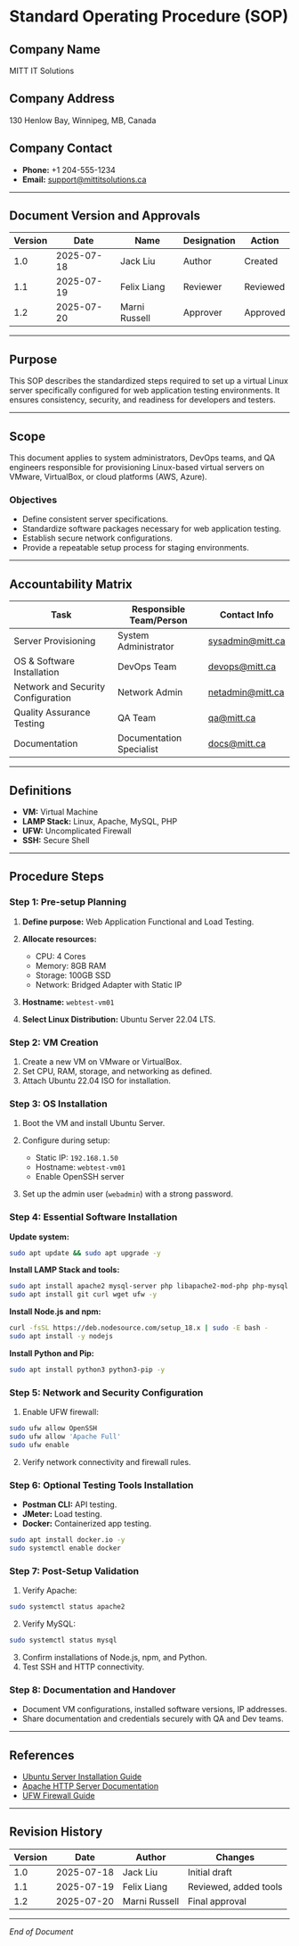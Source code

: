 # Standard Operating Procedure (SOP)

## Company Name

MITT IT Solutions

## Company Address

130 Henlow Bay, Winnipeg, MB, Canada

## Company Contact

* **Phone:** +1 204-555-1234
* **Email:** [support@mittitsolutions.ca](mailto:support@mittitsolutions.ca)

---

## Document Version and Approvals

| Version | Date       | Name          | Designation | Action   |
| ------- | ---------- | ------------- | ----------- | -------- |
| 1.0     | 2025-07-18 | Jack Liu      | Author      | Created  |
| 1.1     | 2025-07-19 | Felix Liang   | Reviewer  | Reviewed |
| 1.2     | 2025-07-20 | Marni Russell | Approver    | Approved |

---

## Purpose

This SOP describes the standardized steps required to set up a virtual Linux server specifically configured for web application testing environments. It ensures consistency, security, and readiness for developers and testers.

---

## Scope

This document applies to system administrators, DevOps teams, and QA engineers responsible for provisioning Linux-based virtual servers on VMware, VirtualBox, or cloud platforms (AWS, Azure).

### Objectives

* Define consistent server specifications.
* Standardize software packages necessary for web application testing.
* Establish secure network configurations.
* Provide a repeatable setup process for staging environments.

---

## Accountability Matrix

| Task                               | Responsible Team/Person  | Contact Info                                |
| ---------------------------------- | ------------------------ | ------------------------------------------- |
| Server Provisioning                | System Administrator     | [sysadmin@mitt.ca](mailto:sysadmin@mitt.ca) |
| OS & Software Installation         | DevOps Team              | [devops@mitt.ca](mailto:devops@mitt.ca)     |
| Network and Security Configuration | Network Admin            | [netadmin@mitt.ca](mailto:netadmin@mitt.ca) |
| Quality Assurance Testing          | QA Team                  | [qa@mitt.ca](mailto:qa@mitt.ca)             |
| Documentation                      | Documentation Specialist | [docs@mitt.ca](mailto:docs@mitt.ca)         |

---

## Definitions

* **VM:** Virtual Machine
* **LAMP Stack:** Linux, Apache, MySQL, PHP
* **UFW:** Uncomplicated Firewall
* **SSH:** Secure Shell

---

## Procedure Steps

### Step 1: Pre-setup Planning

1. **Define purpose:** Web Application Functional and Load Testing.
2. **Allocate resources:**

   * CPU: 4 Cores
   * Memory: 8GB RAM
   * Storage: 100GB SSD
   * Network: Bridged Adapter with Static IP
3. **Hostname:** `webtest-vm01`
4. **Select Linux Distribution:** Ubuntu Server 22.04 LTS.

### Step 2: VM Creation

1. Create a new VM on VMware or VirtualBox.
2. Set CPU, RAM, storage, and networking as defined.
3. Attach Ubuntu 22.04 ISO for installation.

### Step 3: OS Installation

1. Boot the VM and install Ubuntu Server.
2. Configure during setup:

   * Static IP: `192.168.1.50`
   * Hostname: `webtest-vm01`
   * Enable OpenSSH server
3. Set up the admin user (`webadmin`) with a strong password.

### Step 4: Essential Software Installation

**Update system:**

```bash
sudo apt update && sudo apt upgrade -y
```

**Install LAMP Stack and tools:**

```bash
sudo apt install apache2 mysql-server php libapache2-mod-php php-mysql php-cli php-curl php-gd php-mbstring php-xml php-zip -y
sudo apt install git curl wget ufw -y
```

**Install Node.js and npm:**

```bash
curl -fsSL https://deb.nodesource.com/setup_18.x | sudo -E bash -
sudo apt install -y nodejs
```

**Install Python and Pip:**

```bash
sudo apt install python3 python3-pip -y
```

### Step 5: Network and Security Configuration

1. Enable UFW firewall:

```bash
sudo ufw allow OpenSSH
sudo ufw allow 'Apache Full'
sudo ufw enable
```

2. Verify network connectivity and firewall rules.

### Step 6: Optional Testing Tools Installation

* **Postman CLI:** API testing.
* **JMeter:** Load testing.
* **Docker:** Containerized app testing.

```bash
sudo apt install docker.io -y
sudo systemctl enable docker
```

### Step 7: Post-Setup Validation

1. Verify Apache:

```bash
sudo systemctl status apache2
```

2. Verify MySQL:

```bash
sudo systemctl status mysql
```

3. Confirm installations of Node.js, npm, and Python.
4. Test SSH and HTTP connectivity.

### Step 8: Documentation and Handover

* Document VM configurations, installed software versions, IP addresses.
* Share documentation and credentials securely with QA and Dev teams.

---

## References

* [Ubuntu Server Installation Guide](https://ubuntu.com/server/docs)
* [Apache HTTP Server Documentation](https://httpd.apache.org/docs/)
* [UFW Firewall Guide](https://help.ubuntu.com/community/UFW)

---

## Revision History

| Version | Date       | Author        | Changes               |
| ------- | ---------- | ------------- | --------------------- |
| 1.0     | 2025-07-18 | Jack Liu      | Initial draft         |
| 1.1     | 2025-07-19 | Felix Liang   | Reviewed, added tools |
| 1.2     | 2025-07-20 | Marni Russell | Final approval        |

---

*End of Document*
